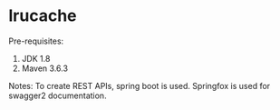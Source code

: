 # lrucache

Pre-requisites:
1. JDK 1.8
2. Maven 3.6.3

Notes:
To create REST APIs, spring boot is used.
Springfox is used for swagger2 documentation.





